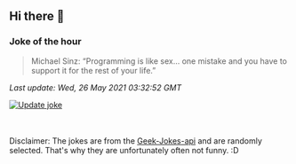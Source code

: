 ## Hi there 👋

### Joke of the hour
<!-- joke -->
>Michael Sinz: “Programming is like sex... one mistake and you have to support it for the rest of your life.”
<!-- /joke -->

*Last update: Wed, 26 May 2021 03:32:52 GMT*

[![Update joke](https://github.com/nclskfm/nclskfm/actions/workflows/joke.yml/badge.svg)](https://github.com/nclskfm/nclskfm/actions/workflows/joke.yml)

<br><br>
Disclaimer: The jokes are from the [Geek-Jokes-api](https://github.com/sameerkumar18/geek-joke-api) and are randomly selected. That's why they are unfortunately often not funny. :D
